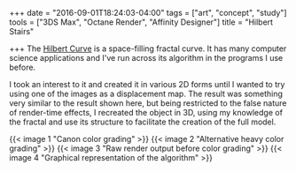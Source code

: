 +++
date = "2016-09-01T18:24:03-04:00"
tags = ["art", "concept", "study"]
tools = ["3DS Max", "Octane Render", "Affinity Designer"]
title = "Hilbert Stairs"

+++
The [Hilbert Curve](https://en.wikipedia.org/wiki/Hilbert_curve) is a space-filling fractal curve. It has many computer science applications and I've run across its algorithm in the programs I use before.

I took an interest to it and created it in various 2D forms until I wanted to try using one of the images as a displacement map. The result was something very similar to the result shown here, but being restricted to the false nature of render-time effects, I recreated the object in 3D, using my knowledge of the fractal and use its structure to facilitate the creation of the full model.

{{< image 1 "Canon color grading" >}}
{{< image 2 "Alternative heavy color grading" >}}
{{< image 3 "Raw render output before color grading" >}}
{{< image 4 "Graphical representation of the algorithm" >}}
